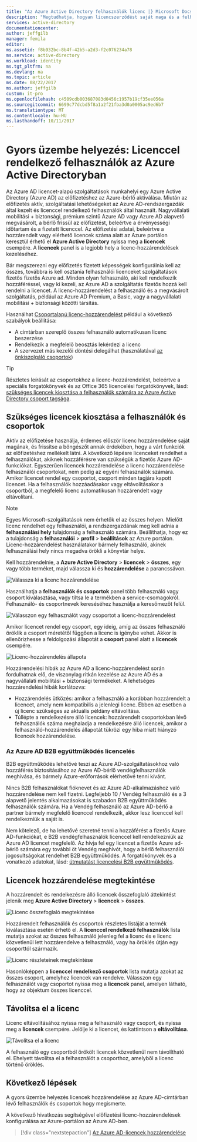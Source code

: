 ```yaml
---
title: "Az Azure Active Directory felhasználók licenc |} Microsoft Docs"
description: "Megtudhatja, hogyan licencszerződést saját maga és a felhasználók az Azure Active Directoryban."
services: active-directory
documentationcenter: 
author: jeffgilb
manager: femila
editor: 
ms.assetid: f8b932bc-8b4f-42b5-a2d3-f2c076234a78
ms.service: active-directory
ms.workload: identity
ms.tgt_pltfrm: na
ms.devlang: na
ms.topic: article
ms.date: 08/22/2017
ms.author: jeffgilb
custom: it-pro
ms.openlocfilehash: c4509cdb003687083d0456c1957b19cf35ee056a
ms.sourcegitcommit: 6699c77dcbd5f8a1a2f21fba3d0a0005ac9ed6b7
ms.translationtype: MT
ms.contentlocale: hu-HU
ms.lasthandoff: 10/11/2017
---
```

# <a name="quickstart-license-users-in-azure-active-directory"></a>Gyors üzembe helyezés: Licenccel rendelkező felhasználók az Azure Active Directoryban
Az Azure AD licencet-alapú szolgáltatások munkahelyi egy Azure Active Directory (Azure AD) az előfizetéshez az Azure-bérlő aktiválása. Miután az előfizetés aktív, szolgáltatási lehetőségeket az Azure AD-rendszergazdák által kezelt és licenccel rendelkező felhasználók által használt. Nagyvállalati mobilitási + biztonsági, prémium szintű Azure AD vagy Azure AD alapvető megvásárolt, a bérlő frissül az előfizetést, beleértve a érvényességi időtartam és a fizetett licenccel. Az előfizetési adatai, beleértve a hozzárendelt vagy elérhető licencek száma alatt az Azure portálon keresztül érhető el **Azure Active Directory** nyissa meg a **licencek** csempére. A **licencek** panel is a legjobb hely a licenc-hozzárendelések kezeléséhez.

Bár megszerezni egy előfizetés fizetett képességek konfigurálnia kell az összes, továbbra is kell osztania felhasználói licenceket szolgáltatások fizetős fizetős Azure ad. Minden olyan felhasználó, aki kell rendelkezik hozzáféréssel, vagy ki kezeli, az Azure AD a szolgáltatás fizetős hozzá kell rendelni a licencet. A licenc-hozzárendelést a felhasználó és a megvásárolt szolgáltatás, például az Azure AD Premium, a Basic, vagy a nagyvállalati mobilitási + biztonsági közötti társítás.

Használhat [Csoportalapú licenc-hozzárendelést](active-directory-licensing-whatis-azure-portal.md) például a következő szabályok beállítása:
* A címtárban szereplő összes felhasználó automatikusan licenc beszerzése
* Rendelkezik a megfelelő beosztás lekérdezi a licenc
* A szervezet más kezelői döntési delegálhat (használatával [az önkiszolgáló csoportok](active-directory-accessmanagement-self-service-group-management.md))

> [!TIP]
> Részletes leírását az csoportokhoz a licenc-hozzárendelést, beleértve a speciális forgatókönyvek és az Office 365 licencelési forgatókönyvek, lásd: [szükséges licencek kiosztása a felhasználók számára az Azure Active Directory csoport tagsága](active-directory-licensing-group-assignment-azure-portal.md).

## <a name="assign-licenses-to-users-and-groups"></a>Szükséges licencek kiosztása a felhasználók és csoportok
Aktív az előfizetése használja, érdemes először licenc hozzárendelése saját magának, és frissítse a böngészőt annak érdekében, hogy a várt funkciók az előfizetéshez mellékelt látni. A következő lépésre licenceket rendelhet a felhasználókat, akiknek hozzáférésre van szükségük a fizetős Azure AD-funkciókat. Egyszerűen licencek hozzárendelése a licenc hozzárendelése felhasználói csoportokat, nem pedig az egyéni felhasználók számára. Amikor licencet rendel egy csoportot, csoport minden tagjára kapott licencet. Ha a felhasználók hozzáadásakor vagy eltávolításakor a csoportból, a megfelelő licenc automatikusan hozzárendelt vagy eltávolítani. 

> [!NOTE]
> Egyes Microsoft-szolgáltatások nem érhetők el az összes helyen. Mielőtt licenc rendelhet egy felhasználói, a rendszergazdának meg kell adnia a **felhasználási hely** tulajdonság a felhasználó számára. Beállíthatja, hogy ez a tulajdonság a **felhasználói** &gt; **profil** &gt; **beállítások** az Azure portálon. Licenc-hozzárendelést használatakor bármely felhasználó, akinek felhasználási hely nincs megadva örökli a könyvtár helye.

Kell hozzárendelnie, a **Azure Active Directory** &gt; **licencek** &gt; **összes**, egy vagy több terméket, majd válassza ki és **hozzárendelése** a parancssávon.

![Válassza ki a licenc hozzárendelése](media/license-users-groups/select-license-to-assign.png)

Használhatja a **felhasználók és csoportok** panel több felhasználó vagy csoport kiválasztása, vagy tiltsa le a termékben a service-csomagokról. Felhasználó- és csoportnevek kereséséhez használja a keresőmezőt felül.

![Válasszon egy felhasználót vagy csoportot a licenc-hozzárendelést](media/license-users-groups/select-user-for-license-assignment.png)

Amikor licencet rendel egy csoport, egy ideig, amíg az összes felhasználó öröklik a csoport méretétől függően a licenc is igénybe vehet. Akkor is ellenőrizhesse a feldolgozási állapotát a **csoport** panel alatt a **licencek** csempére.

![Licenc-hozzárendelés állapota](media/license-users-groups/license-assignment-status.png)

Hozzárendelési hibák az Azure AD a licenc-hozzárendelést során fordulhatnak elő, de viszonylag ritkán kezelése az Azure AD és a nagyvállalati mobilitási + biztonsági termékeket. A lehetséges hozzárendelési hibák korlátozva:
- Hozzárendelés ütközés: amikor a felhasználó a korábban hozzárendelt a licencet, amely nem kompatibilis a jelenlegi licenc. Ebben az esetben a új licenc szükséges az aktuális példány eltávolítása.
- Túllépte a rendelkezésre álló licencek: hozzárendelt csoportokban lévő felhasználók száma meghaladja a rendelkezésre álló licencek, amikor a felhasználó-hozzárendelés állapotát tükrözi egy hiba miatt hiányzó licencek hozzárendelése.

### <a name="azure-ad-b2b-collaboration-licensing"></a>Az Azure AD B2B együttműködés licencelés

B2B együttműködés lehetővé teszi az Azure AD-szolgáltatásokhoz való hozzáférés biztosításához az Azure AD-bérlő vendégfelhasználók meghívása, és bármely Azure-erőforrások elérhetővé tenni kívánt.  

Nincs B2B felhasználókat fióknevet és az Azure AD-alkalmazáshoz való hozzárendelése nem kell fizetni. Legfeljebb 10 / Vendég felhasználó és a 3 alapvető jelentés alkalmazásokat is szabadon B2B együttműködés felhasználók számára. Ha a Vendég felhasználó az Azure AD-bérlő a partner bármely megfelelő licenccel rendelkezik, akkor lesz licenccel kell rendelkezniük a saját is.

Nem kötelező, de ha lehetővé szeretné tenni a hozzáférést a fizetős Azure AD-funkciókat, e B2B vendégfelhasználók licenccel kell rendelkezniük az Azure AD licencet megfelelő. Az hívja fel egy licencet a fizetős Azure ad-bérlő számára egy további öt Vendég meghívót, hogy a bérlő felhasználói jogosultságokat rendelhet B2B együttműködés. A forgatókönyvek és a vonatkozó adatokat, lásd: [útmutatást licencelési B2B együttműködés](active-directory-b2b-licensing.md).

## <a name="view-assigned-licenses"></a>Licencek hozzárendelése megtekintése

A hozzárendelt és rendelkezésre álló licencek összefoglaló áttekintést jelenik meg **Azure Active Directory** &gt; **licencek** &gt; **összes**.

![Licenc összefoglaló megtekintése](media/license-users-groups/view-license-summary.png)

Hozzárendelt felhasználók és csoportok részletes listáját a termék kiválasztása esetén érhető el. A **licenccel rendelkező felhasználók** lista mutatja azokat az összes felhasználó jelenleg fel a licenc és e licenc közvetlenül lett hozzárendelve a felhasználó, vagy ha öröklés útján egy csoporttól származik.

![Licenc részleteinek megtekintése](media/license-users-groups/view-license-detail.png)

Hasonlóképpen a **licenccel rendelkező csoportok** lista mutatja azokat az összes csoport, amelyhez licencek van rendelve. Válasszon egy felhasználót vagy csoportot nyissa meg a **licencek** panel, amelyen látható, hogy az objektum összes licenccel.

## <a name="remove-a-license"></a>Távolítsa el a licenc

Licenc eltávolításához nyissa meg a felhasználó vagy csoport, és nyissa meg a **licencek** csempére. Jelölje ki a licencet, és kattintson a **eltávolítása**.

![Távolítsa el a licenc](media/license-users-groups/remove-license.png)

A felhasználó egy csoportból örökölt licencek közvetlenül nem távolítható el. Ehelyett távolítsa el a felhasználót a csoporthoz, amelyből a licenc történő öröklés.


## <a name="next-steps"></a>Következő lépések
A gyors üzembe helyezés licencek hozzárendelése az Azure AD-címtárban lévő felhasználók és csoportok hogy megismerte. 

A következő hivatkozás segítségével előfizetési licenc-hozzárendelések konfigurálása az Azure-portálon az Azure AD-ben.

> [!div class="nextstepaction"]
> [Az Azure AD-licencek hozzárendelése](https://aad.portal.azure.com/#blade/Microsoft_AAD_IAM/LicensesMenuBlade/Overview) 